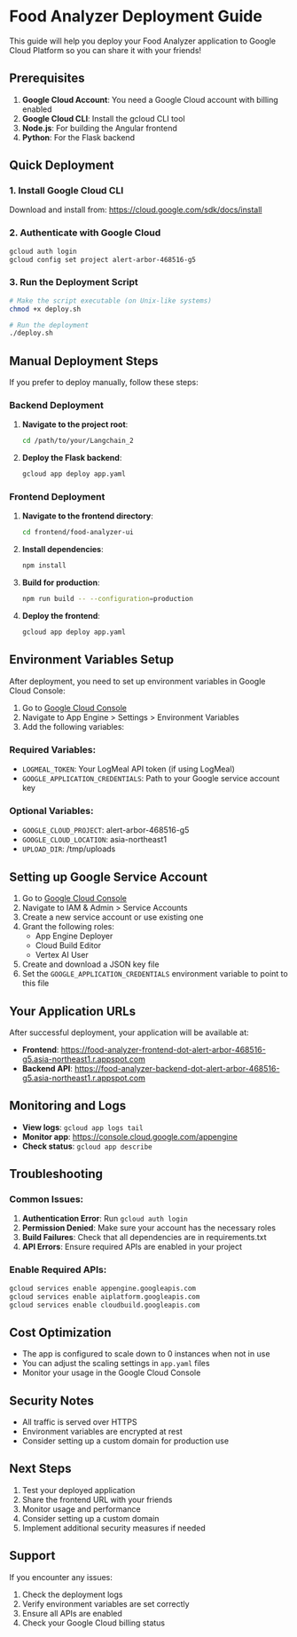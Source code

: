 # Food Analyzer Deployment Guide

This guide will help you deploy your Food Analyzer application to Google Cloud Platform so you can share it with your friends!

## Prerequisites

1. **Google Cloud Account**: You need a Google Cloud account with billing enabled
2. **Google Cloud CLI**: Install the gcloud CLI tool
3. **Node.js**: For building the Angular frontend
4. **Python**: For the Flask backend

## Quick Deployment

### 1. Install Google Cloud CLI

Download and install from: https://cloud.google.com/sdk/docs/install

### 2. Authenticate with Google Cloud

```bash
gcloud auth login
gcloud config set project alert-arbor-468516-g5
```

### 3. Run the Deployment Script

```bash
# Make the script executable (on Unix-like systems)
chmod +x deploy.sh

# Run the deployment
./deploy.sh
```

## Manual Deployment Steps

If you prefer to deploy manually, follow these steps:

### Backend Deployment

1. **Navigate to the project root**:

   ```bash
   cd /path/to/your/Langchain_2
   ```

2. **Deploy the Flask backend**:
   ```bash
   gcloud app deploy app.yaml
   ```

### Frontend Deployment

1. **Navigate to the frontend directory**:

   ```bash
   cd frontend/food-analyzer-ui
   ```

2. **Install dependencies**:

   ```bash
   npm install
   ```

3. **Build for production**:

   ```bash
   npm run build -- --configuration=production
   ```

4. **Deploy the frontend**:
   ```bash
   gcloud app deploy app.yaml
   ```

## Environment Variables Setup

After deployment, you need to set up environment variables in Google Cloud Console:

1. Go to [Google Cloud Console](https://console.cloud.google.com)
2. Navigate to App Engine > Settings > Environment Variables
3. Add the following variables:

### Required Variables:

- `LOGMEAL_TOKEN`: Your LogMeal API token (if using LogMeal)
- `GOOGLE_APPLICATION_CREDENTIALS`: Path to your Google service account key

### Optional Variables:

- `GOOGLE_CLOUD_PROJECT`: alert-arbor-468516-g5
- `GOOGLE_CLOUD_LOCATION`: asia-northeast1
- `UPLOAD_DIR`: /tmp/uploads

## Setting up Google Service Account

1. Go to [Google Cloud Console](https://console.cloud.google.com)
2. Navigate to IAM & Admin > Service Accounts
3. Create a new service account or use existing one
4. Grant the following roles:
   - App Engine Deployer
   - Cloud Build Editor
   - Vertex AI User
5. Create and download a JSON key file
6. Set the `GOOGLE_APPLICATION_CREDENTIALS` environment variable to point to this file

## Your Application URLs

After successful deployment, your application will be available at:

- **Frontend**: https://food-analyzer-frontend-dot-alert-arbor-468516-g5.asia-northeast1.r.appspot.com
- **Backend API**: https://food-analyzer-backend-dot-alert-arbor-468516-g5.asia-northeast1.r.appspot.com

## Monitoring and Logs

- **View logs**: `gcloud app logs tail`
- **Monitor app**: https://console.cloud.google.com/appengine
- **Check status**: `gcloud app describe`

## Troubleshooting

### Common Issues:

1. **Authentication Error**: Run `gcloud auth login`
2. **Permission Denied**: Make sure your account has the necessary roles
3. **Build Failures**: Check that all dependencies are in requirements.txt
4. **API Errors**: Ensure required APIs are enabled in your project

### Enable Required APIs:

```bash
gcloud services enable appengine.googleapis.com
gcloud services enable aiplatform.googleapis.com
gcloud services enable cloudbuild.googleapis.com
```

## Cost Optimization

- The app is configured to scale down to 0 instances when not in use
- You can adjust the scaling settings in `app.yaml` files
- Monitor your usage in the Google Cloud Console

## Security Notes

- All traffic is served over HTTPS
- Environment variables are encrypted at rest
- Consider setting up a custom domain for production use

## Next Steps

1. Test your deployed application
2. Share the frontend URL with your friends
3. Monitor usage and performance
4. Consider setting up a custom domain
5. Implement additional security measures if needed

## Support

If you encounter any issues:

1. Check the deployment logs
2. Verify environment variables are set correctly
3. Ensure all APIs are enabled
4. Check your Google Cloud billing status

